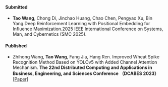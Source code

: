 #### Submitted

- **Tao Wang**, Chong Di, Jinchao Huang, Chao Chen, Pengyao Xu, Bin Yang.</strong>Deep Reinforcement Learning with Positional Embedding for Influence
Maximization.2025 IEEE International Conference on Systems, Man, and Cybernetics (SMC 2025)</strong>. 

#### Published

- Zhihong Wang, **Tao Wang**, Fang Jia, Hang Ren. Improved Wheat Spike Recognition Method Based on YOLOv5 with Added Channel Attention Mechanism. **The 22nd Distributed Computing and Applications in Business, Engineering, and Sciences Conference （DCABES 2023）**[[Paper]]([10.1109/DSInS64146.2024.10991985](https://doi.org/10.1109/DSInS64146.2024.10991985))


